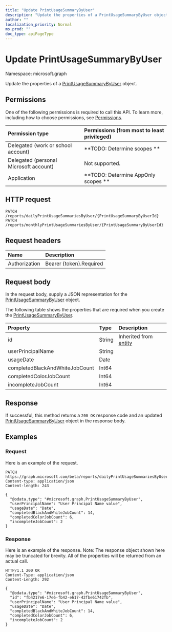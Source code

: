 ```yaml
---
title: "Update PrintUsageSummaryByUser"
description: "Update the properties of a PrintUsageSummaryByUser object."
author: ""
localization_priority: Normal
ms.prod: ""
doc_type: apiPageType
---
```


# Update PrintUsageSummaryByUser

Namespace: microsoft.graph

Update the properties of a [PrintUsageSummaryByUser](../resources/printusagesummarybyuser.md) object.

## Permissions
One of the following permissions is required to call this API. To learn more, including how to choose permissions, see [Permissions](/concepts/permissions-reference.md).

|Permission type|Permissions (from most to least privileged)|
|:---|:---|
|Delegated (work or school account)|**TODO: Determine scopes **|
|Delegated (personal Microsoft account)|Not supported.|
|Application|**TODO: Determine AppOnly scopes **|

## HTTP request
<!-- {
  "blockType": "ignored"
}
-->
``` http
PATCH /reports/dailyPrintUsageSummariesByUser/{PrintUsageSummaryByUserId}
PATCH /reports/monthlyPrintUsageSummariesByUser/{PrintUsageSummaryByUserId}
```

## Request headers
|Name|Description|
|:---|:---|
|Authorization|Bearer {token}.Required|

## Request body
In the request body, supply a JSON representation for the [PrintUsageSummaryByUser](../resources/printusagesummarybyuser.md) object.

The following table shows the properties that are required when you create the [PrintUsageSummaryByUser](../resources/printusagesummarybyuser.md).

|Property|Type|Description|
|:---|:---|:---|
|id|String| Inherited from [entity](../resources/entity.md)|
|userPrincipalName|String||
|usageDate|Date||
|completedBlackAndWhiteJobCount|Int64||
|completedColorJobCount|Int64||
|incompleteJobCount|Int64||



## Response
If successful, this method returns a `200 OK` response code and an updated [PrintUsageSummaryByUser](../resources/printusagesummarybyuser.md) object in the response body.

## Examples

### Request
Here is an example of the request.
<!-- {
  "blockType": "request",
  "name": "update_printusagesummarybyuser"
}
-->
``` http
PATCH https://graph.microsoft.com/beta/reports/dailyPrintUsageSummariesByUser/{PrintUsageSummaryByUserId}
Content-type: application/json
Content-length: 243

{
  "@odata.type": "#microsoft.graph.PrintUsageSummaryByUser",
  "userPrincipalName": "User Principal Name value",
  "usageDate": "Date",
  "completedBlackAndWhiteJobCount": 14,
  "completedColorJobCount": 6,
  "incompleteJobCount": 2
}
```

### Response
Here is an example of the response. Note: The response object shown here may be truncated for brevity. All of the properties will be returned from an actual call.
<!-- {
  "blockType": "response",
  "truncated": true
}
-->
``` http
HTTP/1.1 200 OK
Content-Type: application/json
Content-Length: 292

{
  "@odata.type": "#microsoft.graph.PrintUsageSummaryByUser",
  "id": "fb4217e6-17e6-fb42-e617-42fbe61742fb",
  "userPrincipalName": "User Principal Name value",
  "usageDate": "Date",
  "completedBlackAndWhiteJobCount": 14,
  "completedColorJobCount": 6,
  "incompleteJobCount": 2
}
```

